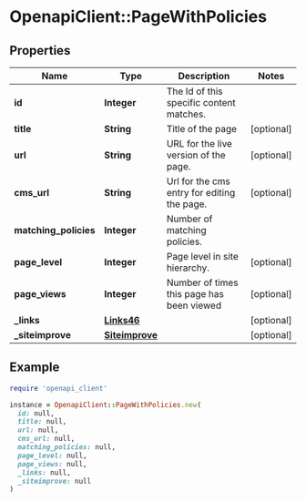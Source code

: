 # OpenapiClient::PageWithPolicies

## Properties

| Name | Type | Description | Notes |
| ---- | ---- | ----------- | ----- |
| **id** | **Integer** | The Id of this specific content matches. |  |
| **title** | **String** | Title of the page | [optional] |
| **url** | **String** | URL for the live version of the page. | [optional] |
| **cms_url** | **String** | Url for the cms entry for editing the page. | [optional] |
| **matching_policies** | **Integer** | Number of matching policies. |  |
| **page_level** | **Integer** | Page level in site hierarchy. | [optional] |
| **page_views** | **Integer** | Number of times this page has been viewed | [optional] |
| **_links** | [**Links46**](Links46.md) |  | [optional] |
| **_siteimprove** | [**Siteimprove**](Siteimprove.md) |  | [optional] |

## Example

```ruby
require 'openapi_client'

instance = OpenapiClient::PageWithPolicies.new(
  id: null,
  title: null,
  url: null,
  cms_url: null,
  matching_policies: null,
  page_level: null,
  page_views: null,
  _links: null,
  _siteimprove: null
)
```

